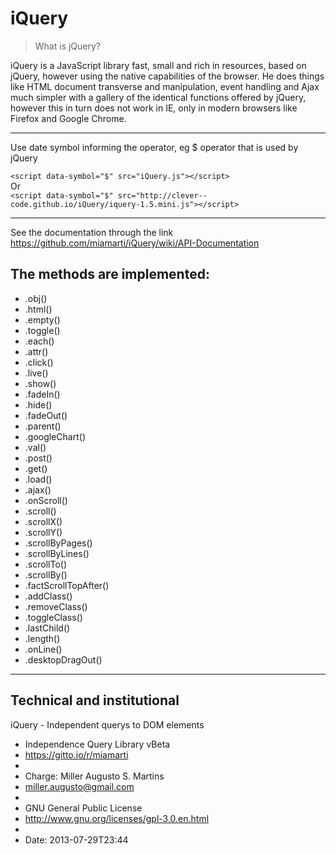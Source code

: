 iQuery
======

> What is jQuery?

iQuery is a JavaScript library fast, small and rich in resources, based on jQuery, however using the native capabilities of the browser. He does things like HTML document transverse and manipulation, event handling and Ajax much simpler with a gallery of the identical functions offered by jQuery, however this in turn does not work in IE, only in modern browsers like Firefox and Google Chrome.

***
Use date symbol informing the operator, eg $ operator that is used by jQuery

`<script data-symbol="$" src="iQuery.js"></script>`<br/>
Or<br/>
`<script data-symbol="$" src="http://clever--code.github.io/iQuery/iquery-1.5.mini.js"></script>`
***

See the documentation through the link
https://github.com/miamarti/iQuery/wiki/API-Documentation


The methods are implemented:
-

- .obj()
- .html()
- .empty()
- .toggle()
- .each()
- .attr()
- .click()
- .live()
- .show()
- .fadeIn()
- .hide()
- .fadeOut()
- .parent()
- .googleChart()
- .val()
- .post()
- .get()
- .load()
- .ajax()
- .onScroll()
- .scroll()
- .scrollX()
- .scrollY()
- .scrollByPages()
- .scrollByLines()
- .scrollTo()
- .scrollBy()
- .factScrollTopAfter()
- .addClass()
- .removeClass()
- .toggleClass()
- .lastChild()
- .length()
- .onLine()
- .desktopDragOut()

***

Technical and institutional
-

iQuery - Independent querys to DOM elements

* Independence Query Library vBeta
* https://gitto.io/r/miamarti
*
* Charge: Miller Augusto S. Martins
* miller.augusto@gmail.com
*
* GNU General Public License
* http://www.gnu.org/licenses/gpl-3.0.en.html
*
* Date: 2013-07-29T23:44
